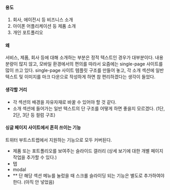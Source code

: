 #### 용도
1. 회사, 에이전시 등 비즈니스 소개
2. 아이폰 어플리케이션 등 제품 소개
3. 개인 포트폴리오 

#### 왜
서비스, 제품, 회사 등에 대해 소개하는 부분은 정적 텍스트인 경우가 대부분이다.
내용 분량이 많지 않고, 모바일 환경에서의 편의를 따라서 요즘에는 single-page 사이트를 많이 쓰고 있다.
single-page 사이트 템플릿 구조를 만들어 놓고, 각 소개 섹션에 일반 텍스트 및 이미지를 마크 다운으로 작성하게 하면 참 편리하겠다는 생각이 들었다.

#### 생각할 거리
- 각 섹션의 배경을 자유자재로 바꿀 수 있어야 할 것 같다.
- 소개 섹션에 들어가는 일반 텍스트의 단 구조를 어떻게 하면 좋을지 모르겠다. (1단, 2단, 3단 등 컬럼 구조)

#### 싱글 페이지 사이트에서 흔히 쓰이는 기능
트위터 부트스트랩에서 지원하는 기능으로 모두 커버된다.
- 제품 또는 포트폴리오를 보여주는 슬라이드 갤러리 (상세 보기에 대한 개별 페이지 작업을 추가할 수 있다.)
- 탭 
- modal
- ** 단 해당 섹션 메뉴를 눌렀을 때 스크롤 슬라이딩 되는 기능은 별도로 추가하여야 한다. (아직 안 넣었음)





